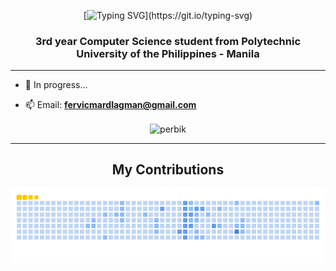 <div align="center">
  
[![Typing SVG](https://readme-typing-svg.demolab.com?font=Fira+Code&size=40&duration=4000&pause=1000&color=FFCA05&center=true&vCenter=true&width=435&lines=Hi%2C+I'm+Fervicmar!)](https://git.io/typing-svg)
  
</div>

<h3 align="center">3rd year Computer Science student from Polytechnic University of the Philippines - Manila</h3>
<hr>

- 🌱 In progress...

- 📫 Email: **fervicmardlagman@gmail.com**
  
<div align="center">
<p><img align="center" src="https://github-readme-stats.vercel.app/api/top-langs?username=perbik&show_icons=true&locale=en&layout=compact" alt="perbik" /></p>
</div>

<hr>
<div align="center">
  <h2>My Contributions</h2>
  <img alt="snake eating my contributions" src="https://raw.githubusercontent.com/perbik/perbik/output/github-contribution-grid-snake.gif?color_snake=#fcca05&color_dots=#bfd6f6,#8dbdff,#64a1f4,#4b91f1,#3c7dd9" />
  <br/><br/><br/>
</div>
